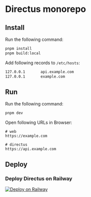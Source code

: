 # Directus monorepo
## Install

Run the following command:

```sh
pnpm install
pnpm build:local
```

Add following records to `/etc/hosts`:
```sh
127.0.0.1       api.example.com
127.0.0.1       example.com
```

## Run

Run the following command:

```sh
pnpm dev
```

Open following URLs in Browser:
```
# web
https://example.com 

# directus
https://api.example.com
```

## Deploy

### Deploy Directus on Railway
[![Deploy on Railway](https://railway.app/button.svg)](https://railway.app/template/9NI1rZ?referralCode=KXoQwn)

